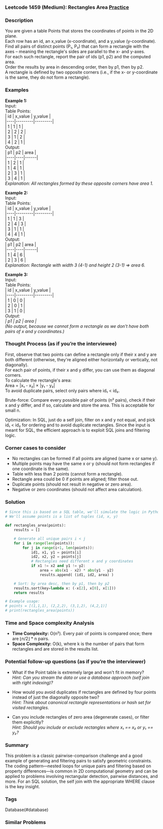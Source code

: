 ### Leetcode 1459 (Medium): Rectangles Area [Practice](https://leetcode.com/problems/rectangles-area)

### Description  
You are given a table Points that stores the coordinates of points in the 2D plane.  
Each row has an id, an x_value (x-coordinate), and a y_value (y-coordinate).  
Find all pairs of distinct points (P₁, P₂) that can form a rectangle with the axes – meaning the rectangle's sides are parallel to the x- and y-axes.  
For each such rectangle, report the pair of ids (p1, p2) and the computed area.  
Order the results by area in descending order, then by p1, then by p2.  
A rectangle is defined by two opposite corners (i.e., if the x- or y-coordinate is the same, they do not form a rectangle).

### Examples  

**Example 1:**  
Input:  
Table Points:  
| id | x_value | y_value |  
|----|---------|---------|  
| 1  | 1       | 1       |  
| 2  | 2       | 2       |  
| 3  | 1       | 2       |  
| 4  | 2       | 1       |  
Output:  
| p1 | p2 | area |  
|----|----|------|  
| 1  | 2  | 1    |  
| 1  | 4  | 1    |  
| 2  | 3  | 1    |  
| 3  | 4  | 1    |  
*Explanation: All rectangles formed by these opposite corners have area 1.*

**Example 2:**  
Input:  
Table Points:  
| id | x_value | y_value |  
|----|---------|---------|  
| 1  | 1       | 3       |  
| 2  | 4       | 3       |  
| 3  | 1       | 1       |  
| 4  | 4       | 1       |  
Output:  
| p1 | p2 | area |  
|----|----|------|  
| 1  | 4  | 6    |  
| 2  | 3  | 6    |  
*Explanation: Rectangle with width 3 (4-1) and height 2 (3-1) => area 6.*

**Example 3:**  
Input:  
Table Points:  
| id | x_value | y_value |  
|----|---------|---------|  
| 1  | 0       | 0       |  
| 2  | 0       | 1       |  
| 3  | 1       | 0       |  
*Output:  
| p1 | p2 | area |  
(No output, because we cannot form a rectangle as we don't have both pairs of x and y coordinates.)*

### Thought Process (as if you’re the interviewee)  
First, observe that two points can define a rectangle only if their x and y are both different (otherwise, they're aligned either horizontally or vertically, not diagonally).  
For each pair of points, if their x and y differ, you can use them as diagonal corners.  
To calculate the rectangle's area:  
Area = |x₁ - x₂| × |y₁ - y₂|  
To avoid duplicate pairs, select only pairs where id₁ < id₂.

Brute-force: Compare every possible pair of points (n² pairs), check if their x and y differ, and if so, calculate and store the area. This is acceptable for small n.

Optimization: In SQL, just do a self join, filter on x and y not equal, and pick id₁ < id₂ for ordering and to avoid duplicate rectangles. Since the input is meant for SQL, the efficient approach is to exploit SQL joins and filtering logic.

### Corner cases to consider  
- No rectangles can be formed if all points are aligned (same x or same y).
- Multiple points may have the same x or y (should not form rectangles if one coordinate is the same).
- Table with less than 2 points (cannot form a rectangle).
- Rectangle area could be 0 if points are aligned; filter those out.
- Duplicate points (should not result in negative or zero area).
- Negative or zero coordinates (should not affect area calculation).

### Solution

```python
# Since this is based on a SQL table, we'll simulate the logic in Python for learning.
# We'll assume points is a list of tuples (id, x, y)

def rectangles_area(points):
    results = []

    # Generate all unique pairs i < j
    for i in range(len(points)):
        for j in range(i+1, len(points)):
            id1, x1, y1 = points[i]
            id2, x2, y2 = points[j]
            # Rectangles need different x and y coordinates
            if x1 != x2 and y1 != y2:
                area = abs(x1 - x2) * abs(y1 - y2)
                results.append( (id1, id2, area) )

    # Sort: by area desc, then by p1, then by p2
    results.sort(key=lambda x: (-x[2], x[0], x[1]))
    return results

# Example usage:
# points = [(1,1,1), (2,2,2), (3,1,2), (4,2,1)]
# print(rectangles_area(points))
```

### Time and Space complexity Analysis  

- **Time Complexity:** O(n²). Every pair of points is compared once; there are ⌊n/2⌋ \* n pairs.
- **Space Complexity:** O(k), where k is the number of pairs that form rectangles and are stored in the results list.

### Potential follow-up questions (as if you’re the interviewer)  

- What if the Point table is extremely large and won't fit in memory?  
  *Hint: Can you stream the data or use a database approach (self join with right indexing)?*

- How would you avoid duplicates if rectangles are defined by four points instead of just the diagonally opposite two?  
  *Hint: Think about canonical rectangle representations or hash set for visited rectangles.*

- Can you include rectangles of zero area (degenerate cases), or filter them explicitly?  
  *Hint: Should you include or exclude rectangles where x₁ == x₂ or y₁ == y₂?*

### Summary
This problem is a classic pairwise-comparison challenge and a good example of generating and filtering pairs to satisfy geometric constraints. The coding pattern—nested loops for unique pairs and filtering based on property differences—is common in 2D computational geometry and can be applied to problems involving rectangular detection, pairwise distances, and more. For an SQL solution, the self join with the appropriate WHERE clause is the key insight.

### Tags
Database(#database)

### Similar Problems
